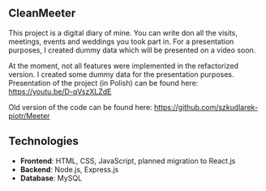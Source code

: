 ## CleanMeeter

This project is  a digital diary of mine. You can write don all the visits, meetings, events and weddings you took part in.
For a presentation purposes, I created dummy data which will be presented on a video soon.

At the moment, not all features were implemented in the refactorized version. I created some dummy data for the presentation purposes.
Presentation of the project (in Polish) can be found here:
https://youtu.be/D-qVszXLZdE

Old version of the code can be found here:
https://github.com/szkudlarek-piotr/Meeter


## Technologies
- **Frontend**: HTML, CSS, JavaScript, planned migration to React.js
- **Backend**: Node.js, Express.js
- **Database**: MySQL
